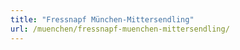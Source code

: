 ```yaml
---
title: "Fressnapf München-Mittersendling"
url: /muenchen/fressnapf-muenchen-mittersendling/
---
```

